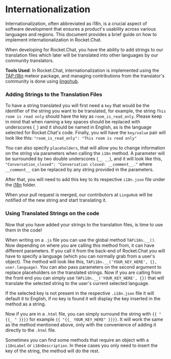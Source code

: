 # Internationalization

Internationalization, often abbreviated as i18n, is a crucial aspect of software development that ensures a product's usability across various languages and regions. This document provides a brief guide on how to implement internationalization in Rocket.Chat.

When developing for Rocket.Chat, you have the ability to add strings to our translation files which later will be translated into other languages by our community translators.

**Tools Used**: In Rocket.Chat, internationalization is implemented using the [TAP:i18n](https://github.com/TAPevents/tap-i18n) meteor package, and managing contributions from the translator's community is done using [lingohub](https://lingohub.com/).

### Adding Strings to the Translation Files

To have a string translated you will first need a `key` that would be the identifier of the string you want to be translated, for example, the string `This room is read only` should have the key as `room_is_read_only`. Please keep in mind that when naming a key spaces should be replaced with underscores (`_`) and it should be named in English, as is the language selected for Rocket.Chat's code. Finally, you will have the `key/value` pair will look like this: `"room_is_read_only": "This room is read only"`

You can also specify `placeholders`, that will allow you to change information on the string via parameters when calling the `i18n` method. A parameter will be surrounded by two double underscores (`__ __`), and it will look like this, `"Conversation_closed": "Conversation closed: __comment__."` where `__comment__` can be replaced by any string provided in the parameters.

After that, you will need to add this key to its respective `i18n.json` file under the [i18n](https://github.com/RocketChat/Rocket.Chat/tree/develop/apps/meteor/packages/rocketchat-i18n/i18n) folder.

When your pull request is merged, our contributors at `LingoHub` will be notified of the new string and start translating it.

### Using Translated Strings on the code

Now that you have added your strings to the translation files, is time to use them in the code!

When writing on a `.js` file you can use the global method `TAPi18n.__()`. Now depending on where you are calling this method from, it can have different parameters. If you call it from the back-end of Rocket.Chat you will have to specify a language (which you can normally grab from a user's object). The method will look like this, `TAPi18n.__('YOUR_KEY_HERE', {}, user.language)`. You can also pass parameters on the second argument to replace placeholders on the translated strings. Now if you are calling from the front end you can simply use `TAPi18n.__('YOUR_KEY_HERE', {})` that will translate the selected string to the user's current selected language.

If the selected key is not present in the respective `.i18n.json` file it will default it to English, if no key is found it will display the key inserted in the method as a string.

Now if you are in a `.html` file, you can simply surround the string with `{{ "{{_ " }}}}` for example `{{ "{{_ YOUR_KEY_HERE" }}}}`. It will work the same as the method mentioned above, only with the convenience of adding it directly to the `.html` file.

Sometimes you can find some methods that require an object with a `i18nLabel` or `i18nDescription`. In these cases you only need to insert the key of the string, the method will do the rest.
